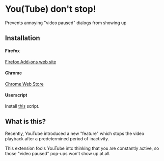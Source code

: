 # You(Tube) don't stop!
Prevents annoying "video paused" dialogs from showing up

## Installation
#### Firefox
[Firefox Add-ons web site](https://addons.mozilla.org/en-US/firefox/addon/yt-dont-stop/)
#### Chrome
[Chrome Web Store](https://chrome.google.com/webstore/detail/youtube-dont-stop/odklofidedfkjjgjnobmpipmobmlgkel)
#### Userscript
Install [this](js/payload.js) script.

## What is this?
Recently, YouTube introduced a new "feature" which stops the video playback after a predetermined period of inactivity.

This extension fools YouTube into thinking that you are constantly active, so those "video paused" pop-ups won't show up at all.
